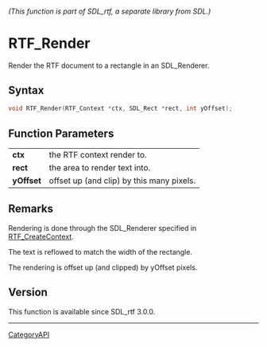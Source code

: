 ###### (This function is part of SDL_rtf, a separate library from SDL.)
# RTF_Render

Render the RTF document to a rectangle in an SDL_Renderer.

## Syntax

```c
void RTF_Render(RTF_Context *ctx, SDL_Rect *rect, int yOffset);

```

## Function Parameters

|                 |                                           |
| --------------- | ----------------------------------------- |
| **ctx**         | the RTF context render to.                |
| **rect**        | the area to render text into.             |
| **yOffset**     | offset up (and clip) by this many pixels. |

## Remarks

Rendering is done through the SDL_Renderer specified in
[RTF_CreateContext](RTF_CreateContext).

The text is reflowed to match the width of the rectangle.

The rendering is offset up (and clipped) by yOffset pixels.

## Version

This function is available since SDL_rtf 3.0.0.

----
[CategoryAPI](CategoryAPI)

